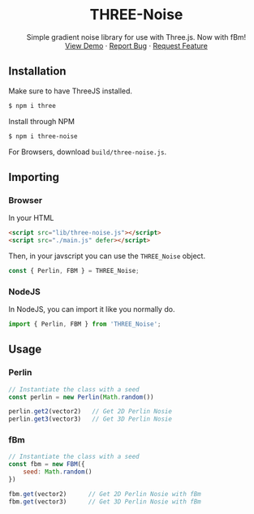 <br />
<p align="center">
  <h1 align="center">THREE-Noise</h1>

  <p align="center">
    Simple gradient noise library for use with Three.js. Now with fBm!
    <br />
    <a href="./example/index.html">View Demo</a>
    ·
    <a href="https://github.com/FarazzShaikh/three-noise/issues/new">Report Bug</a>
    ·
    <a href="https://github.com/FarazzShaikh/three-noise/issues/new">Request Feature</a>
  </p>
</p>

## Installation

Make sure to have ThreeJS installed.
```bash
$ npm i three
```

Install through NPM
```bash
$ npm i three-noise
```

For Browsers, download `build/three-noise.js`.

## Importing

### Browser

In your HTML
```html
<script src="lib/three-noise.js"></script>
<script src="./main.js" defer></script>
```

Then, in your javscript you can use the `THREE_Noise` object.
```js
const { Perlin, FBM } = THREE_Noise;
```

### NodeJS
In NodeJS, you can import it like you normally do.
```js
import { Perlin, FBM } from 'THREE_Noise';
```

## Usage

### Perlin
```js
// Instantiate the class with a seed
const perlin = new Perlin(Math.random())

perlin.get2(vector2)   // Get 2D Perlin Nosie
perlin.get3(vector3)   // Get 3D Perlin Nosie
```

### fBm
```js
// Instantiate the class with a seed
const fbm = new FBM({
    seed: Math.random()
})

fbm.get(vector2)      // Get 2D Perlin Nosie with fBm
fbm.get(vector3)      // Get 3D Perlin Nosie with fBm
```
